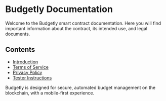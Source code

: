 # Budgetly Documentation

Welcome to the Budgetly smart contract documentation. Here you will find important information about the contract, its intended use, and legal documents.

## Contents

- [Introduction](introduction.md)
- [Terms of Service](terms-of-service.md)
- [Privacy Policy](privacy-policy.md)
- [Tester Instructions](tester-instructions.md)

Budgetly is designed for secure, automated budget management on the blockchain, with a mobile-first experience.
